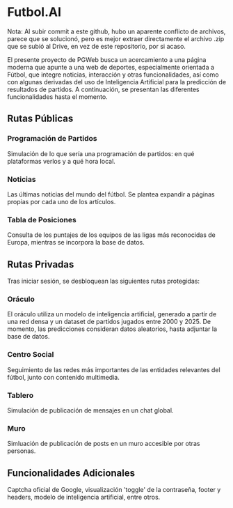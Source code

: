 
# Futbol.AI

Nota: Al subir commit a este github, hubo un aparente conflicto de archivos, parece que se solucionó, pero es mejor extraer directamente el archivo .zip que se subió al Drive, en vez de este repositorio, por si acaso.

El presente proyecto de PGWeb busca un acercamiento a una página moderna que apunte a una web de deportes, especialmente orientada a Fútbol, que integre noticias, interacción y otras funcionalidades, así como con algunas derivadas del uso de Inteligencia Artificial para la predicción de resultados de partidos. A continuación, se presentan las diferentes funcionalidades hasta el momento. 




## Rutas Públicas

### Programación de Partidos

Simulación de lo que sería una programación de partidos: en qué plataformas verlos y a qué hora local. 

### Noticias

Las últimas noticias del mundo del fútbol. Se plantea expandir a páginas propias por cada uno de los artículos. 

### Tabla de Posiciones

Consulta de los puntajes de los equipos de las ligas más reconocidas de Europa, mientras se incorpora la base de datos. 


## Rutas Privadas

Tras iniciar sesión, se desbloquean las siguientes rutas protegidas:

### Oráculo

El oráculo utiliza un modelo de inteligencia artificial, generado a partir de una red densa y un dataset de partidos jugados entre 2000 y 2025. De momento, las predicciones consideran datos aleatorios, hasta adjuntar la base de datos.

### Centro Social

Seguimiento de las redes más importantes de las entidades relevantes del fútbol, junto con contenido multimedia. 

### Tablero

Simulación de publicación de mensajes en un chat global. 

### Muro

Simluación de publicación de posts en un muro accesible por otras personas.
## Funcionalidades Adicionales

Captcha oficial de Google, visualización 'toggle' de la contraseña, footer y headers, modelo de inteligencia artificial, entre otros. 
